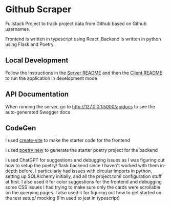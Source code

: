# Github Scraper

Fullstack Project to track project data from Github based on Github usernames.

Frontend is written in typescript using React, Backend is written in python using Flask and Poetry.

## Local Development

Follow the Instructions in the [Server README](./server/README) and then the [Client README](./client/README.md) to run the application in development mode

## API Documentation

When running the server, go to http://127.0.0.1:5000/apidocs to see the auto-generated Swagger docs

## CodeGen

I used [create-vite](https://vite.dev/guide/) to make the starter code for the frontend

I used [poetry new](https://python-poetry.org/docs/basic-usage/) to generate the starter poetry project for the backend

I used ChatGPT for suggestions and debugging issues as I was figuring out how to setup the poetry/ flask backend since I haven't worked with them in-depth before. I particularly had issues with circular imports in python, setting up SQLAlchemy initially, and all the project.toml configuration stuff at first. I also used it for color suggestions for the frontend and debugging some CSS issues I had trying to make sure only the cards were scrollable on the querying pages. I also used it for figuring out how to get started on the test setup/ mocking (I'm used to jest in typescript)
